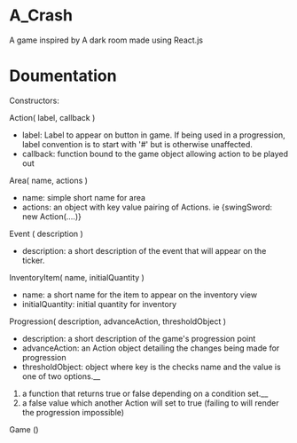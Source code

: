 # A_Crash

A game inspired by A dark room made using React.js


# Doumentation

Constructors:


Action( label, callback )
- label: Label to appear on button in game. If being used in a progression, label convention is to start with '#' but is otherwise unaffected.
- callback: function bound to the game object allowing action to be played out


Area( name, actions )
- name: simple short name for area
- actions: an object with key value pairing of Actions. ie {swingSword: new Action(....)}


Event ( description )
- description: a short description of the event that will appear on the ticker.


InventoryItem( name, initialQuantity )
- name: a short name for the item to appear on the inventory view
- initialQuantity: initial quantity for inventory


Progression( description, advanceAction, thresholdObject )
- description: a short description of the game's progression point
- advanceAction: an Action object detailing the changes being made for progression
- thresholdObject: object where key is the checks name and the value is one of two options.__
1. a function that returns true or false depending on a condition set.__
2. a false value which another Action will set to true (failing to will render the progression impossible)


Game ()